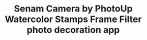 ---
description: 超萌贴图，贴在照片上。
layout: post
results:
- primaryGenreName: Photo & Video
  version: '1.1.4'
  artworkUrl100: http://a956.phobos.apple.com/us/r30/Purple/v4/49/69/d5/4969d5f6-7225-34da-0620-5b5ad703773c/mzl.qfpbxzkm.jpg
  trackViewUrl: https://itunes.apple.com/cn/app/senam-camera-by-photoup-watercolor/id698102811?mt=8&uo=4
  artworkUrl60: http://a1032.phobos.apple.com/us/r30/Purple/v4/11/53/16/115316cc-d890-90b4-cdba-11fa38254db1/Icon.png
  sellerName: Photo Up Co., Ltd.
  supportedDevices:
  - iPhone4
  - iPadFourthGen
  - iPhone4S
  - iPhone5c
  - iPodTouchFifthGen
  - iPadMini4G
  - iPad2Wifi
  - iPadFourthGen4G
  - iPhone-3GS
  - iPadThirdGen
  - iPad23G
  - iPhone5s
  - iPadMini
  - iPodTouchourthGen
  - iPadThirdGen4G
  - iPhone5
  genres:
  - 摄影与录像
  - 生活
  trackName: Senam Camera by PhotoUp Watercolor Stamps Frame Filter photo
    decoration app
  description: "\"Senam Camera\" is cute camera app, beautiful mixed form
    handmade illustrate sticker and digital camera app.\nTake a picture, select
    a filter, decorate your pic by sticker, save or share with friends and
    social media.\neasy and free!\n\n\"Senam\" is mean \"watercolor\" in Thai,
    all sticker picture in this app painted and created by @Lingjaidee he
    is Thai illustrator. if you love watercolor and analog items you will
    love \"Senam Camera\".\n\n**Remove all Ads ,Purchase one from any stamp
    set**\n\n\nFind your own way to decorate your photos and be the best cutest
    creator!\n\nFeature :\n\nGeneral \n- support from iOS 5 / iOS 6\n- landscape
    mode (iPad only)\n- localization\n\nCamera\n- auto focus & exposure\n-
    tap to focus & exposure\n- pinch to zoom\n- flash mode selection\n- 1:1
    / 3:4 image ratio selection\n- shutter timer\n- dual shutter button (iPad
    only)\n- import from photo album\n\nImage decoration\n- image rotation\n-
    filter\n- frame\n- unlimited sticker category\n- butterfly gesture for
    sticker decoration\n- Zoom Indicator\n- loading position iphone 5\n- Auto
    Save\n- Auto Hashtag\n\nShare image\n- camera roll\n- email\n- instagram\n-
    facebook\n- twitter (iOS 5 or above)"
  price: 0
  trackId: 698102811
  releaseDate: '2013-09-13T09:20:00Z'
  screenshotUrls:
  - http://a5.mzstatic.com/us/r30/Purple6/v4/05/09/21/05092145-93e1-f920-5a73-7138c58a6064/screen1136x1136.jpeg
  - http://a2.mzstatic.com/us/r30/Purple/v4/23/a0/a8/23a0a806-3d86-58b5-fa5b-aec247344903/screen1136x1136.jpeg
  - http://a5.mzstatic.com/us/r30/Purple/v4/b6/ee/d3/b6eed3c4-39ad-d80f-8d20-ed1616ed0799/screen1136x1136.jpeg
  - http://a2.mzstatic.com/us/r30/Purple/v4/92/db/78/92db78bd-42b8-50e4-25a2-fc26e1c858a0/screen1136x1136.jpeg
  - http://a4.mzstatic.com/us/r30/Purple4/v4/36/e1/8b/36e18b14-c1a3-d6f6-1e10-845dad67c6ee/screen1136x1136.jpeg
  artistViewUrl: https://itunes.apple.com/cn/artist/photo-up-co.-ltd./id600181844?uo=4
  primaryGenreId: 6008
  kind: software
  fileSizeBytes: '45832448'
  bundleId: com.photoup.photoup13
  sellerUrl: http://facebook.com/photoupapplication
  trackContentRating: 4+
  artistName: Photo Up Co., Ltd.
  trackCensoredName: Senam Camera by PhotoUp Watercolor Stamps Frame Filter
    photo decoration app
  isGameCenterEnabled: false
  contentAdvisoryRating: 4+
  languageCodesISO2A:
  - EN
  - TH
  features:
  - iosUniversal
  wrapperType: software
  artworkUrl512: http://a956.phobos.apple.com/us/r30/Purple/v4/49/69/d5/4969d5f6-7225-34da-0620-5b5ad703773c/mzl.qfpbxzkm.jpg
  formattedPrice: 免费
  artistId: 600181844
  genreIds:
  - '6008'
  - '6012'
  currency: CNY
  ipadScreenshotUrls:
  - http://a4.mzstatic.com/us/r30/Purple4/v4/8c/ba/20/8cba2083-c870-6801-63d2-44bc156b988f/screen480x480.jpeg
  - http://a1.mzstatic.com/us/r30/Purple4/v4/f3/4e/b0/f34eb063-b2d1-c1eb-5a99-5a807c06fd2d/screen480x480.jpeg
  - http://a5.mzstatic.com/us/r30/Purple6/v4/d5/0f/be/d50fbe46-f3e6-8439-97e6-63b03a0f052b/screen480x480.jpeg
  - http://a1.mzstatic.com/us/r30/Purple/v4/6f/ea/91/6fea91d9-0aef-cbf9-f357-28c060ac1f52/screen480x480.jpeg
  - http://a3.mzstatic.com/us/r30/Purple4/v4/d0/c4/87/d0c48708-5938-a3ea-bbe2-2f08acb9df71/screen480x480.jpeg
category: 摄影与录像
tags: tag1
resultCount: 1
title: Senam Camera by PhotoUp Watercolor Stamps Frame Filter photo decoration
  app

---